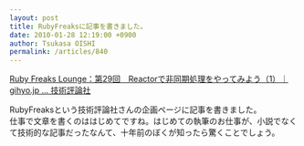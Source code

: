 ```yaml
---
layout: post
title: RubyFreaksに記事を書きました。
date: 2010-01-28 12:19:00 +0900
author: Tsukasa OISHI
permalink: /articles/840
---
```



[Ruby Freaks Lounge：第29回　Reactorで非同期処理をやってみよう（1）｜gihyo.jp … 技術評論社](http://gihyo.jp/dev/serial/01/ruby/0030)  

RubyFreaksという技術評論社さんの企画ページに記事を書きました。  
仕事で文章を書くのははじめてですね。はじめての執筆のお仕事が、小説でなくて技術的な記事だったなんて、十年前のぼくが知ったら驚くことでしょう。  

